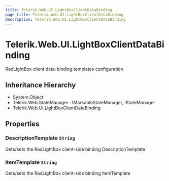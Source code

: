 ```yaml
---
title: Telerik.Web.UI.LightBoxClientDataBinding
page_title: Telerik.Web.UI.LightBoxClientDataBinding
description: Telerik.Web.UI.LightBoxClientDataBinding
---
```


# Telerik.Web.UI.LightBoxClientDataBinding

RadLightBox client data-binding templates configuration

## Inheritance Hierarchy

* System.Object
* Telerik.Web.StateManager : IMarkableStateManager, IStateManager
* Telerik.Web.UI.LightBoxClientDataBinding

## Properties

###  DescriptionTemplate `String`

Gets/sets the RadLightBox client-side binding DescriptionTemplate

###  ItemTemplate `String`

Gets/sets the RadLightBox client-side binding ItemTemplate

